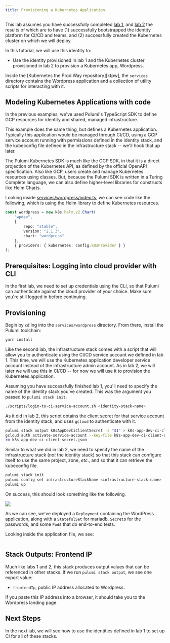 ```yaml
---
title: Provisioning a Kubernetes Application
---
```


This lab assumes you have successfully completed [lab 1](./identity.html), and [lab
2](./infrastructure.html) the results of which are to have (1) successfully bootstrapped the
identity platform for CI/CD and teams, and (2) successfully created the Kubernetes cluster on which
we will deploy.

In this tutorial, we will use this identity to:

* Use the identity provisioned in lab 1 and the Kubernetes cluster provisioned in lab 2 to provision
  a Kubernetes app, Wordpress.

Inside the [Kubernetes the Prod Way repository][ktpw], the `services` directory contains the
Wordpress application and a collection of utility scripts for interacting with it.

## Modeling Kubernetes Applications with code

In the previous examples, we've used Pulumi's TypeScript SDK to define GCP resources for identity
and shared, managed infrastructure.

This example does the same thing, but defines a Kubernetes application. Typically this application
would be managed through CI/CD, using a GCP service account running with permissions defined in the
identity stack, and the kubeconfig file defined in the infrastructure stack -- we'll hook that up
later.

The Pulumi Kubernetes SDK is much like the GCP SDK, in that it is a direct projection of the
Kubernetes API, as defined by the official OpenAPI specification. Also like GCP, users create and
manage Kubernetes resources using classes. But, because the Pulumi SDK is written in a Turing
Complete language, we can also define higher-level libraries for constructs like Helm Charts.

Looking inside [services/wordpress/index.ts][app], we can see code like the following, which is
using the Helm library to define Kubernetes resources.

```typescript
const wordpress = new k8s.helm.v2.Chart(
    "wpdev",
    {
        repo: "stable",
        version: "2.1.3",
        chart: "wordpress"
    },
    { providers: { kubernetes: config.k8sProvider } }
);
```

## Prerequisites: Logging into cloud provider with CLI

In the first lab, we need to set up credentials using the CLI, so that Pulumi can authenticate
against the cloud provider of your choice. Make sure you're still logged in before continuing.

## Provisioning

Begin by `cd`'ing into the `services/wordpress` directory. From there, install the Pulumi toolchain:

```sh
yarn install
```

Like the second lab, the infrastructure stack comes with a script that will allow you to
authenticate using the CI/CD service account we defined in lab 1. This time, we will use the
Kubernetes application developer service account instead of the infrastructure admin account. As in
lab 2, we will later we will use this in CI/CD -- for now we will use it to provision the Kubernetes
application.

Assuming you have successfully finished lab 1, you'll need to specify the name of the identity stack
you've created. This was the argument you passed to `pulumi stack init`.

```sh
./scripts/login-to-ci-service-account.sh <identity-stack-name>
```

As it did in lab 2, this script obtains the client secret for that service account from the identity
stack, and uses `gcloud` to authenticate with it.

```sh
pulumi stack output k8sAppDevCiClientSecret -s "$1" > k8s-app-dev-ci-client-secret.json
gcloud auth activate-service-account --key-file k8s-app-dev-ci-client-secret.json
rm k8s-app-dev-ci-client-secret.json
```

Similar to what we did in lab 2, we need to specify the name of the infrastructure stack (_not_ the
identity stack) so that this stack can configure itself to use the same project, zone, _etc_., and
so that it can retrieve the kubeconfig file.

```sh
pulumi stack init
pulumi config set infrastructureStackName <infrastructure-stack-name>
pulumi up
```

On success, this should look something like the following.

<img src="/images/k8s-the-prod-way/app.png">

As we can see, we've deployed a `Deployment` containing the WordPress application, along with a
`StatefulSet` for mariadb, `Secret`s for the passwords, and some `Pod`s that do end-to-end tests.

Looking inside the application file, we see:

```typescript
```

## Stack Outputs: Frontend IP

Much like labs 1 and 2, this stack produces output values that can be referenced in other stacks. If
we run `pulumi stack output`, we see one export value:

* `frontendIp`, public IP address allocated to Wordpress.

If you paste this IP address into a browser, it should take you to the Wordpress landing page.

## Next Steps

In the next lab, we will see how to use the identities defined in lab 1 to set up CI for all of
these stacks.

[app]: https://github.com/pulumi/kubernetes-the-prod-way/blob/master/services/wordpress/index.ts
